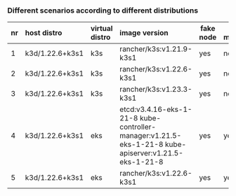 ### Different scenarios according to different distributions


| nr | host distro     | virtual distro | image version                            | fake node | ha mode | synch mode   | manifests files |
|----|:----------------|:---------------|:-----------------------------------------|-----------|---------|--------------|-----------------|
| 1  | k3d/1.22.6+k3s1 | k3s            | rancher/k3s:v1.21.9-k3s1 | yes           | no      | only objects	| [k3s-v121](../scenarios/argo/fakeimages/k3s/vcluster-k3s-121.yaml)|
| 2  | k3d/1.22.6+k3s1 | k3s            | rancher/k3s:v1.22.6-k3s1 | yes           | no      | only objects | [k3s-v122](../scenarios/argo/fakeimages/k3s/vcluster-k3s-122.yaml)|
| 3  | k3d/1.22.6+k3s1 | k3s		| rancher/k3s:v1.23.3-k3s1 | yes           | no      | only objects | [k3s-v123](../scenarios/argo/fakeimages/k3s/vcluster-k3s-123.yaml)|
| 4  | k3d/1.22.6+k3s1 | eks            | etcd:v3.4.16-eks-1-21-8 kube-controller-manager:v1.21.5-eks-1-21-8 kube-apiserver:v1.21.5-eks-1-21-8 | yes       | yes     | only objects	| [eks-v121](../scenarios/argo/fakeimages/k3s/vcluster-eks-121.yaml)|
| 5  | k3d/1.22.6+k3s1 | eks            | rancher/k3s:v1.22.6-k3s1                 | yes       | yes     | only objects | [eks-v122](../scenarios/argo/fakeimages/k3s/vcluster-eks-122.yaml)|

